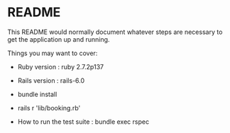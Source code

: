 # README

This README would normally document whatever steps are necessary to get the
application up and running.

Things you may want to cover:

* Ruby version : ruby 2.7.2p137

* Rails version : rails-6.0

* bundle install

* rails r 'lib/booking.rb'

* How to run the test suite : bundle exec rspec

